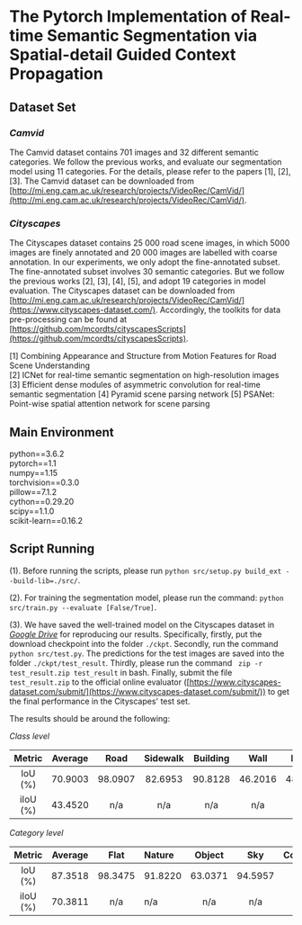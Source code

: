 # The Pytorch  Implementation of Real-time Semantic Segmentation via Spatial-detail Guided Context Propagation

## Dataset Set
### *Camvid*
The Camvid dataset contains 701 images and 32 different semantic categories. We follow the previous works, and evaluate our segmentation model using 11 categories. For the details, please refer to the papers [1], [2], [3]. The Camvid dataset can be downloaded from [http://mi.eng.cam.ac.uk/research/projects/VideoRec/CamVid/](http://mi.eng.cam.ac.uk/research/projects/VideoRec/CamVid/).     

### *Cityscapes*
The Cityscapes dataset contains 25 000 road scene images, in which 5000 images are finely annotated and 20 000 images are labelled with coarse annotation. In our experiments, we only adopt the fine-annotated subset. The fine-annotated subset involves 30 semantic categories. But we follow the previous works [2], [3], [4], [5], and adopt 19 categories in model evaluation.  The Cityscapes dataset can be downloaded from [http://mi.eng.cam.ac.uk/research/projects/VideoRec/CamVid/](https://www.cityscapes-dataset.com/). Accordingly, the toolkits for data pre-processing can be found at [https://github.com/mcordts/cityscapesScripts](https://github.com/mcordts/cityscapesScripts).

[1] Combining Appearance and Structure from Motion Features for Road Scene Understanding  
[2] ICNet for real-time semantic segmentation on high-resolution images  
[3] Efficient dense modules of asymmetric convolution for real-time semantic segmentation
[4] Pyramid scene parsing network
[5] PSANet: Point-wise spatial attention network for scene parsing

## Main Environment
python==3.6.2  
pytorch==1.1  
numpy==1.15  
torchvision==0.3.0  
pillow==7.1.2  
cython==0.29.20  
scipy==1.1.0  
scikit-learn==0.16.2  



## Script Running 

(1). Before running the scripts, please run `python src/setup.py build_ext --build-lib=./src/`.  

(2). For training the segmentation model, please run the command: `python src/train.py --evaluate [False/True]`.   

(3). We have saved the well-trained model on the Cityscapes dataset in [*Google Drive*](https://drive.google.com/drive/folders/1VuN_qSXjU3A1vQhT1JJH4PZbdJcHmdO2?usp=sharing) for reproducing our results. Specifically, firstly, put the download checkpoint into the folder `./ckpt`. Secondly, run the command `python src/test.py`. The predictions for the test images are saved into the folder  `./ckpt/test_result`. Thirdly, please  run the command ` zip -r test_result.zip test_result` in bash. Finally, submit the file `test_result.zip`  to the official online evaluator ([https://www.cityscapes-dataset.com/submit/](https://www.cityscapes-dataset.com/submit/)) to get the final performance in the Cityscapes' test set.

The results should be around the following:

*Class level*

|  Metric  | Average |  Road   | Sidewalk | Building |  Wall   |  Fence  |  Pole   | Trafficilight | Trafficsign | Vegetation | Terrain |   Sky   | Person  |  Rider  |   Car   |  Truck  |   Bus   |  Train  | Motorcycle | Bicycle |
|:--------:|:-------:|:-------:|:--------:|:--------:|:-------:|:-------:|:-------:|:-------------:|:-----------:|:----------:|:-------:|:-------:|:-------:|:-------:|:-------:|:-------:|:-------:|:-------:|:----------:|:-------:|
| IoU (%)  | 70.9003 | 98.0907 | 82.6953  | 90.8128  | 46.2016 | 48.8514 | 56.3521 |    61.3421    |   68.3546   |  92.0528   | 69.1465 | 94.5957 | 79.5957 | 61.4092 | 93.6822 | 53.2762 | 69.9236 | 60.5087 |  53.1659   | 67.0485 |
| iIoU (%) | 43.4520 |   n/a   | n/a  | n/a  | n/a | n/a | n/a |    n/a    |   n/a   |  n/a   | n/a | n/a | 56.2162 | 35.7356 | 85.4904 | 22.7908 | 38.0693 | 29.0138 |  29.1411   | 51.1591 |

*Category level*

| Metric  | Average |Flat|Nature|Object|Sky|Construction|Human| Vehicle |
|:-------:|:-------:|:---:|:---|:---:|:---:|:---:|:---:|:-------:|
|IoU (%)| 87.3518 |98.3475|91.8220|63.0371|94.5957|91.0540|79.8839|92.7222|
| iIoU (%) | 70.3811 |n/a|n/a|n/a|n/a|n/a|57.425|83.371|
